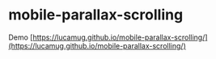 # mobile-parallax-scrolling

Demo [https://lucamug.github.io/mobile-parallax-scrolling/](https://lucamug.github.io/mobile-parallax-scrolling/)
